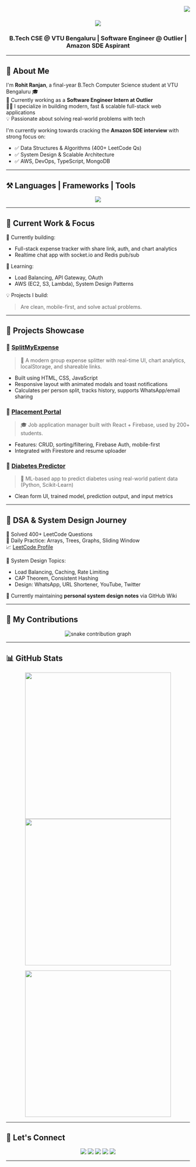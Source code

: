 <img align="right" src="https://visitor-badge.laobi.icu/badge?page_id=muzrohitranjan" />

<h1 align="center">
  <img src="https://readme-typing-svg.herokuapp.com?font=Righteous&size=35&color=FFFFFF&center=true&vCenter=true&width=500&height=70&duration=4000&lines=Welcome+to+my+GitHub+Profile!" />
</h1>

<h3 align="center">B.Tech CSE @ VTU Bengaluru | Software Engineer @ Outlier | Amazon SDE Aspirant</h3>

---

## 🙋 About Me

I'm **Rohit Ranjan**, a final-year B.Tech Computer Science student at VTU Bengaluru 🎓  
🔧 Currently working as a **Software Engineer Intern at Outlier**  
👨‍💻 I specialize in building modern, fast & scalable full-stack web applications  
💡 Passionate about solving real-world problems with tech

I'm currently working towards cracking the **Amazon SDE interview** with strong focus on:
- ✅ Data Structures & Algorithms (400+ LeetCode Qs)
- ✅ System Design & Scalable Architecture
- ✅ AWS, DevOps, TypeScript, MongoDB

---

## ⚒️ Languages | Frameworks | Tools

<p align="center">
  <img src="https://skillicons.dev/icons?i=html,css,js,ts,react,nextjs,nodejs,express,mongodb,mysql,python,java,cpp,git,github,aws,docker,vscode,postman" />
</p>

---

## 🚀 Current Work & Focus

🔭 Currently building:
- Full-stack expense tracker with share link, auth, and chart analytics  
- Realtime chat app with socket.io and Redis pub/sub

🌱 Learning:
- Load Balancing, API Gateway, OAuth  
- AWS (EC2, S3, Lambda), System Design Patterns

💡 Projects I build:  
> Are clean, mobile-first, and solve actual problems.

---

## 📁 Projects Showcase

### 🔹 [SplitMyExpense](https://github.com/muzrohitranjan/splitmyexpense)

> 💸 A modern group expense splitter with real-time UI, chart analytics, localStorage, and shareable links.

- Built using HTML, CSS, JavaScript
- Responsive layout with animated modals and toast notifications
- Calculates per person split, tracks history, supports WhatsApp/email sharing

### 🔹 [Placement Portal](https://github.com/muzrohitranjan/placement-portal)

> 🎓 Job application manager built with React + Firebase, used by 200+ students.

- Features: CRUD, sorting/filtering, Firebase Auth, mobile-first
- Integrated with Firestore and resume uploader

### 🔹 [Diabetes Predictor](https://github.com/muzrohitranjan/diabetes-predictor)

> 🧠 ML-based app to predict diabetes using real-world patient data (Python, Scikit-Learn)

- Clean form UI, trained model, prediction output, and input metrics

---

## 📘 DSA & System Design Journey

🔢 Solved 400+ LeetCode Questions  
🔸 Daily Practice: Arrays, Trees, Graphs, Sliding Window  
📈 [LeetCode Profile](https://leetcode.com/u/muzrohitranjan/)

🧱 System Design Topics:
- Load Balancing, Caching, Rate Limiting  
- CAP Theorem, Consistent Hashing  
- Design: WhatsApp, URL Shortener, YouTube, Twitter

🧾 Currently maintaining **personal system design notes** via GitHub Wiki

---

## 🐍 My Contributions

<p align="center">
  <img src="https://raw.githubusercontent.com/muzrohitranjan/muzrohitranjan/output/github-contribution-grid-snake.svg" alt="snake contribution graph"/>
</p>

---

## 📊 GitHub Stats

<p align="center">
  <img width=400 src="https://github-readme-streak-stats.herokuapp.com?user=muzrohitranjan&theme=tokyonight" />
  <img width=400 src="https://github-readme-stats.vercel.app/api?username=muzrohitranjan&show_icons=true&theme=tokyonight" />
</p>

<p align="center">
  <img width=400 src="https://github-readme-stats.vercel.app/api/top-langs/?username=muzrohitranjan&layout=compact&theme=tokyonight" />
</p>

---

## 🔗 Let's Connect

<p align="center">
  <a href="mailto:muzrohitranjan30@gmail.com"><img src="https://img.shields.io/badge/Gmail-EA4335?style=for-the-badge&logo=gmail&logoColor=white" /></a>
  <a href="https://leetcode.com/u/muzrohitranjan/"><img src="https://img.shields.io/badge/LeetCode-FFA116?style=for-the-badge&logo=leetcode&logoColor=black" /></a>
  <a href="https://www.codechef.com/users/muzrohitranjan"><img src="https://img.shields.io/badge/CodeChef-5B4638?style=for-the-badge&logo=codechef&logoColor=white" /></a>
  <a href="https://github.com/muzrohitranjan"><img src="https://img.shields.io/badge/GitHub-181717?style=for-the-badge&logo=github&logoColor=white" /></a>
  <a href="https://www.linkedin.com/in/rohit-ranjan-sde"><img src="https://img.shields.io/badge/LinkedIn-0A66C2?style=for-the-badge&logo=linkedin&logoColor=white" /></a>
</p>

---
